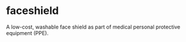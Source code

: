# faceshield
A low-cost, washable face shield as part of medical personal protective equipment (PPE).
